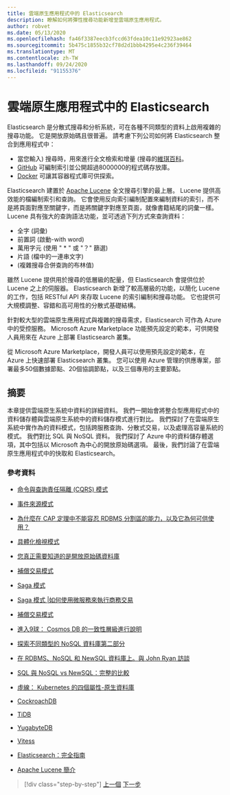 ```yaml
---
title: 雲端原生應用程式中的 Elasticsearch
description: 瞭解如何將彈性搜尋功能新增至雲端原生應用程式。
author: robvet
ms.date: 05/13/2020
ms.openlocfilehash: fa46f3387eecb3fccd63fdea10c11e92923ae862
ms.sourcegitcommit: 5b475c1855b32cf78d2d1bbb4295e4c236f39464
ms.translationtype: MT
ms.contentlocale: zh-TW
ms.lasthandoff: 09/24/2020
ms.locfileid: "91155376"
---
```

# <a name="elasticsearch-in-a-cloud-native-app"></a>雲端原生應用程式中的 Elasticsearch

Elasticsearch 是分散式搜尋和分析系統，可在各種不同類型的資料上啟用複雜的搜尋功能。 它是開放原始碼且很普遍。 請考慮下列公司如何將 Elasticsearch 整合到應用程式中：

- 當您輸入) 搜尋時，用來進行全文檢索和增量 (搜尋的[維琪百科](https://blog.wikimedia.org/2014/01/06/wikimedia-moving-to-elasticsearch/)。
- [GitHub](https://www.elastic.co/customers/github) 可編制索引並公開超過8000000的程式碼存放庫。  
- [Docker](https://www.elastic.co/customers/docker) 可讓其容器程式庫可供探索。

Elasticsearch 建置於 [Apache Lucene](https://lucene.apache.org/core/) 全文搜尋引擎的最上層。 Lucene 提供高效能的檔編制索引和查詢。 它會使用反向索引編制配置來編制資料的索引，而不是將頁面對應至關鍵字，而是將關鍵字對應至頁面，就像書籍結尾的詞彙一樣。 Lucene 具有強大的查詢語法功能，並可透過下列方式來查詢資料：

- 全字 (詞彙) 
- 前置詞 (啟動-with word) 
- 萬用字元 (使用 " \* " 或 "？" 篩選) 
- 片語 (檔中的一連串文字) 
-  (複雜搜尋合併查詢的布林值) 

雖然 Lucene 提供用於搜尋的低層級的配量，但 Elasticsearch 會提供位於 Lucene 之上的伺服器。 Elasticsearch 新增了較高層級的功能，以簡化 Lucene 的工作，包括 RESTful API 來存取 Lucene 的索引編制和搜尋功能。 它也提供可大規模調整、容錯和高可用性的分散式基礎結構。

針對較大型的雲端原生應用程式與複雜的搜尋需求，Elasticsearch 可作為 Azure 中的受控服務。 Microsoft Azure Marketplace 功能預先設定的範本，可供開發人員用來在 Azure 上部署 Elasticsearch 叢集。

從 Microsoft Azure Marketplace，開發人員可以使用預先設定的範本，在 Azure 上快速部署 Elasticsearch 叢集。 您可以使用 Azure 管理的供應專案，部署最多50個數據節點、20個協調節點，以及三個專用的主要節點。

## <a name="summary"></a>摘要

本章提供雲端原生系統中資料的詳細資料。 我們一開始會將整合型應用程式中的資料儲存體與雲端原生系統中的資料儲存模式進行對比。 我們探討了在雲端原生系統中實作為的資料模式，包括跨服務查詢、分散式交易，以及處理高容量系統的模式。 我們對比 SQL 與 NoSQL 資料。 我們探討了 Azure 中的資料儲存體選項，其中包括以 Microsoft 為中心的開放原始碼選項。 最後，我們討論了在雲端原生應用程式中的快取和 Elasticsearch。

### <a name="references"></a>參考資料

- [命令與查詢責任隔離 (CQRS) 模式](/azure/architecture/patterns/cqrs)

- [事件來源模式](/azure/architecture/patterns/event-sourcing)

- [為什麼在 CAP 定理中不能容忍 RDBMS 分割區的能力，以及它為何可供使用？](https://stackoverflow.com/questions/36404765/why-isnt-rdbms-partition-tolerant-in-cap-theorem-and-why-is-it-available)

- [具體化檢視模式](/azure/architecture/patterns/materialized-view)

- [您真正需要知道的是開放原始碼資料庫](https://www.ibm.com/blogs/systems/all-you-really-need-to-know-about-open-source-databases/)

- [補償交易模式](/azure/architecture/patterns/compensating-transaction)

- [Saga 模式](https://microservices.io/patterns/data/saga.html)

- [Saga 模式 |如何使用微服務來執行商務交易](https://blog.couchbase.com/saga-pattern-implement-business-transactions-using-microservices-part/)

- [補償交易模式](/azure/architecture/patterns/compensating-transaction)

- [進入9球： Cosmos DB 的一致性層級進行說明](https://blog.jeremylikness.com/blog/2018-03-23_getting-behind-the-9ball-cosmosdb-consistency-levels/)

- [探索不同類型的 NoSQL 資料庫第二部分](https://www.3pillarglobal.com/insights/exploring-the-different-types-of-nosql-databases)

- [在 RDBMS、NoSQL 和 NewSQL 資料庫上。與 John Ryan 訪談](http://www.odbms.org/blog/2018/03/on-rdbms-nosql-and-newsql-databases-interview-with-john-ryan/)
  
- [SQL 與 NoSQL vs NewSQL：完整的比較](https://www.xenonstack.com/blog/sql-vs-nosql-vs-newsql/)

- [虛線： Kubernetes 的四個屬性-原生資料庫](https://thenewstack.io/dash-four-properties-of-kubernetes-native-databases/)

- [CockroachDB](https://www.cockroachlabs.com/)

- [TiDB](https://pingcap.com/en/)

- [YugabyteDB](https://www.yugabyte.com/)

- [Vitess](https://vitess.io/)

- [Elasticsearch：完全指南](https://shop.oreilly.com/product/0636920028505.do)
  
- [Apache Lucene 簡介](https://www.baeldung.com/lucene)

>[!div class="step-by-step"]
>[上一個](azure-caching.md) 
>[下一步](resiliency.md) <!-- Next Chapter -->
